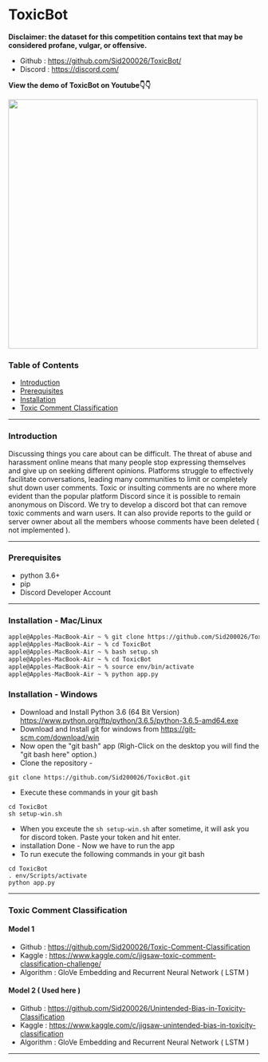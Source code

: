 # ToxicBot

**Disclaimer: the dataset for this competition contains text that may be considered profane, vulgar, or offensive.**

- Github : https://github.com/Sid200026/ToxicBot/
- Discord : https://discord.com/

**View the demo of ToxicBot on Youtube👇👇**

<a href="https://www.youtube.com/watch?v=a3jQCigncSs"><img width="500" src="https://i.imgur.com/4whsJOt.png"></img></a>

### Table of Contents

- [ Introduction ](#introduction)
- [ Prerequisites](#prereq)
- [ Installation](#installation)
- [ Toxic Comment Classification](#toxic)

---

<a name="introduction" />

### Introduction

Discussing things you care about can be difficult. The threat of abuse and harassment online means that many people stop expressing themselves and give up on seeking different opinions. Platforms struggle to effectively facilitate conversations, leading many communities to limit or completely shut down user comments. Toxic or insulting comments are no where more evident than the popular platform Discord since it is possible to remain anonymous on Discord. We try to develop a discord bot that can remove toxic comments and warn users. It can also provide reports to the guild or server owner about all the members whoose comments have been deleted ( not implemented ).

---

<a name="prereq" />

### Prerequisites

- python 3.6+
- pip
- Discord Developer Account

---

<a name="installation" />

### Installation - Mac/Linux

```bash
apple@Apples-MacBook-Air ~ % git clone https://github.com/Sid200026/ToxicBot.git
apple@Apples-MacBook-Air ~ % cd ToxicBot
apple@Apples-MacBook-Air ~ % bash setup.sh
apple@Apples-MacBook-Air ~ % cd ToxicBot
apple@Apples-MacBook-Air ~ % source env/bin/activate
apple@Apples-MacBook-Air ~ % python app.py
```
### Installation - Windows

* Download and Install Python 3.6 (64 Bit Version)
  https://www.python.org/ftp/python/3.6.5/python-3.6.5-amd64.exe
* Download and Install git for windows from https://git-scm.com/download/win 
* Now open the "git bash" app (Righ-Click on the desktop you will find the "git bash here" option.)
* Clone the repository -
```
git clone https://github.com/Sid200026/ToxicBot.git
```
* Execute these commands in your git bash
```
cd ToxicBot
sh setup-win.sh
```
* When you exceute the ``` sh setup-win.sh ``` after sometime, it will ask you for discord token. Paste your token and hit enter.
* installation Done -
  Now we have to run the app
* To run execute the following commands in your git bash
```
cd ToxicBot
. env/Scripts/activate
python app.py
```
---

<a name="toxic" />

### Toxic Comment Classification

#### Model 1
- Github : https://github.com/Sid200026/Toxic-Comment-Classification
- Kaggle : https://www.kaggle.com/c/jigsaw-toxic-comment-classification-challenge/
- Algorithm : GloVe Embedding and Recurrent Neural Network ( LSTM )

#### Model 2 ( Used here )
- Github : https://github.com/Sid200026/Unintended-Bias-in-Toxicity-Classification
- Kaggle : https://www.kaggle.com/c/jigsaw-unintended-bias-in-toxicity-classification
- Algorithm : GloVe Embedding and Recurrent Neural Network ( LSTM )

---
